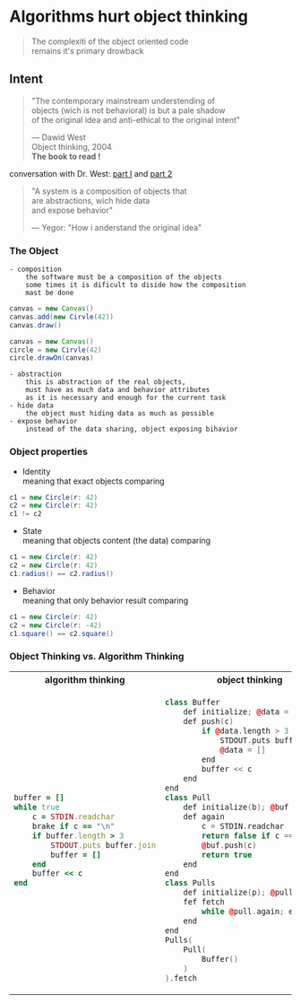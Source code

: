# Algorithms hurt object thinking

> The complexiti of the object oriented code  
> remains it's primary drowback

## Intent

> "The contemporary mainstream understending of  
> objects (wich is not behavioral) is but a pale shadow  
> of the original idea and anti-ethical to the original intent"  
>  
> — Dawid West  
> Object thinking, 2004  
**The book to read !**

conversation with Dr. West:
[part I](https://www.youtube.com/watch?v=s-hdZZzMCac) and
[part 2](https://www.youtube.com/watch?v=bW5K5cJ-AVs)

> "A system is a composition of objects that  
> are abstractions, wich hide data  
> and expose behavior"  
>  
> — Yegor: "How i anderstand the original idea"

### The Object

    - composition
        the software must be a composition of the objects  
        some times it is dificult to diside how the composition  
        mast be done

```java
canvas = new Canvas()
canvas.add(new Cirvle(42))
canvas.draw()    
```

```java
canvas = new Canvas()
circle = new Cirvle(42)
circle.drawOn(canvas)    
```

    - abstraction  
        this is abstraction of the real objects,  
        must have as much data and behavior attributes  
        as it is necessary and enough for the current task
    - hide data  
        the object must hiding data as much as possible
    - expose behavior
        instead of the data sharing, object exposing bihavior

### Object properties

- Identity  
    meaning that exact objects comparing

```java
c1 = new Circle(r: 42)
c2 = new Circle(r: 42)
c1 != c2
```

- State  
    meaning that objects content (the data) comparing

```java
c1 = new Circle(r: 42)
c2 = new Circle(r: 42)
c1.radius() == c2.radius()
```

- Behavior  
    meaning that only behavior result comparing

```java
c1 = new Circle(r: 42)
c2 = new Circle(r: -42)
c1.square() == c2.square()
```
### Object Thinking vs. Algorithm Thinking

<table><tr>
    <th> algorithm thinking </th>
    <th> object thinking </th>
</tr>
<tr>
<td>

```ruby
buffer = []
while true 
    c = STDIN.readchar
    brake if c == "\n"
    if buffer.length > 3
        STDOUT.puts buffer.join
        buffer = []
    end
    buffer << c
end
```

</td><td>

```c++
class Buffer
    def initialize; @data = []; end
    def push(c)
        if @data.length > 3
            STDOUT.puts buffer.join
            @data = []
        end
        buffer << c
    end
end
class Pull
    def initialize(b); @buf = b; end
    def again
        c = STDIN.readchar
        return false if c == "\n"
        @buf.push(c)
        return true
    end
end
class Pulls
    def initialize(p); @pull = p; end
    fef fetch
        while @pull.again; end
    end
end
Pulls(
    Pull(
        Buffer()
    )
).fetch
```

</td>
</tr></table>
